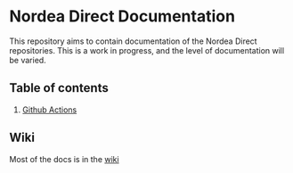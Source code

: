 # Nordea Direct Documentation

This repository aims to contain documentation of the Nordea Direct repositories. This is a work in progress, and the level of documentation will be varied.

## Table of contents

1. [Github Actions](documentation/github_actions.md)

## Wiki

Most of the docs is in the [wiki](wiki)

